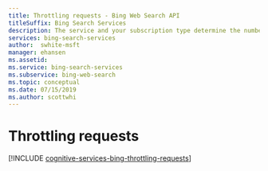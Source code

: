 ```yaml
---
title: Throttling requests - Bing Web Search API
titleSuffix: Bing Search Services
description: The service and your subscription type determine the number of queries per second (QPS) that you can make.
services: bing-search-services
author:  swhite-msft
manager: ehansen
ms.assetid:
ms.service: bing-search-services
ms.subservice: bing-web-search
ms.topic: conceptual
ms.date: 07/15/2019
ms.author: scottwhi
---
```

# Throttling requests

[!INCLUDE [cognitive-services-bing-throttling-requests](../../includes/bing-throttling-requests.md)]
